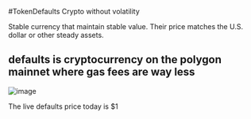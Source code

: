 #TokenDefaults
Crypto without volatility

Stable currency that maintain stable value. Their price matches the U.S. dollar or other steady assets.

## defaults  is cryptocurrency on the polygon mainnet where gas fees are way less


![image](https://github.com/user-attachments/assets/ac7b5d1f-707f-4ec8-bbee-e28e62603cb6)

The live defaults price today is $1 
